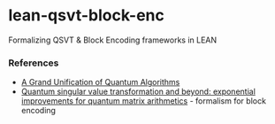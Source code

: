 # lean-qsvt-block-enc
Formalizing QSVT &amp; Block Encoding frameworks in LEAN

### References
- [A Grand Unification of Quantum Algorithms](https://arxiv.org/abs/2105.02859)
- [Quantum singular value transformation and beyond: exponential improvements for quantum matrix arithmetics](https://arxiv.org/abs/1806.01838) - formalism for block encoding